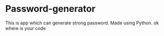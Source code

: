 # Password-generator
This is app which can generate strong password. Made using Python.
ok where is your code
